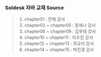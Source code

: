 ### Soldesk 자바 교재 Source
> 1. chapter01 : 전체 강사
> 2. chapter02 ~ chapter05 : 정세나 강사
> 3. chapter06 ~ chapter09 : 김우태 강사
> 4. chapter10 ~ chapter11 : 이수진 강사
> 5. chapter12 ~ chapter13 : 최규리 강사
> 6. chapter14 ~ chapter15 : 박진경 강사
